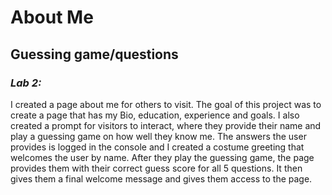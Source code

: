 # About Me
## Guessing game/questions

### *Lab 2:*
I created a page about me for others to visit. The goal of this project was to create a page that has my Bio, education, experience and goals. I also created a prompt for visitors to interact, where they provide their name and play a guessing game on how well they know me. The answers the user provides is logged in the console and I created a costume greeting that welcomes the user by name. After they play the guessing game, the page provides them with their correct guess score for all 5 questions. It then gives them a final welcome message and gives them access to the page. 
